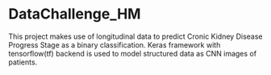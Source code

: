 # DataChallenge_HM

This project makes use of longitudinal data to predict Cronic Kidney Disease Progress Stage as a binary classification.
Keras framework with tensorflow(tf) backend is used to model structured data as CNN images of patients.
